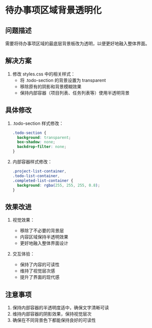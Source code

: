# 待办事项区域背景透明化

## 问题描述
需要将待办事项区域的最底层背景板改为透明，以便更好地融入整体界面。

## 解决方案
1. 修改 styles.css 中的相关样式：
   - 将 .todo-section 的背景设置为 transparent
   - 移除原有的阴影和背景模糊效果
   - 保持内部容器（项目列表、任务列表等）使用半透明背景

## 具体修改
1. .todo-section 样式修改：
   ```css
   .todo-section {
     background: transparent;
     box-shadow: none;
     backdrop-filter: none;
   }
   ```

2. 内部容器样式修改：
   ```css
   .project-list-container,
   .todo-list-container,
   .completed-list-container {
     background: rgba(255, 255, 255, 0.8);
   }
   ```

## 效果改进
1. 视觉效果：
   - 移除了不必要的背景层
   - 内容区域保持半透明效果
   - 更好地融入整体界面设计

2. 交互体验：
   - 保持了内容的可读性
   - 维持了视觉层次感
   - 提升了界面的现代感

## 注意事项
1. 保持内部容器的半透明度适中，确保文字清晰可读
2. 维持内部容器的阴影效果，保持视觉层次
3. 确保在不同背景色下都能保持良好的可读性 